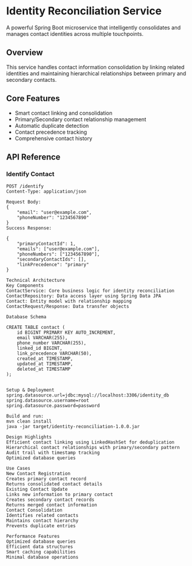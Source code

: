 # Identity Reconciliation Service
A powerful Spring Boot microservice that intelligently consolidates and manages contact identities across multiple touchpoints.
## Overview
This service handles contact information consolidation by linking related identities and maintaining hierarchical relationships between primary and secondary contacts.
## Core Features
- Smart contact linking and consolidation 
- Primary/Secondary contact relationship management
- Automatic duplicate detection
- Contact precedence tracking
- Comprehensive contact history

## API Reference

### Identify Contact
```http
POST /identify
Content-Type: application/json

Request Body:
{
    "email": "user@example.com",
    "phoneNumber": "1234567890"
}
Success Response:

{
    "primaryContactId": 1,
    "emails": ["user@example.com"],
    "phoneNumbers": ["1234567890"], 
    "secondaryContactIds": [],
    "linkPrecedence": "primary"
}

Technical Architecture
Key Components
ContactService: Core business logic for identity reconciliation
ContactRepository: Data access layer using Spring Data JPA
Contact: Entity model with relationship mapping
ContactRequest/Response: Data transfer objects

Database Schema

CREATE TABLE contact (
    id BIGINT PRIMARY KEY AUTO_INCREMENT,
    email VARCHAR(255),
    phone_number VARCHAR(255),
    linked_id BIGINT,
    link_precedence VARCHAR(50),
    created_at TIMESTAMP,
    updated_at TIMESTAMP,
    deleted_at TIMESTAMP
);


Setup & Deployment
spring.datasource.url=jdbc:mysql://localhost:3306/identity_db
spring.datasource.username=root
spring.datasource.password=password

Build and run:
mvn clean install
java -jar target/identity-reconciliation-1.0.0.jar

Design Highlights
Efficient contact linking using LinkedHashSet for deduplication
Hierarchical contact relationships with primary/secondary pattern
Audit trail with timestamp tracking
Optimized database queries

Use Cases
New Contact Registration
Creates primary contact record
Returns consolidated contact details
Existing Contact Update
Links new information to primary contact
Creates secondary contact records
Returns merged contact information
Contact Consolidation
Identifies related contacts
Maintains contact hierarchy
Prevents duplicate entries

Performance Features
Optimized database queries
Efficient data structures
Smart caching capabilities
Minimal database operations
